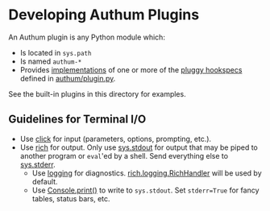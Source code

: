 # Developing Authum Plugins

An Authum plugin is any Python module which:

- Is located in `sys.path`
- Is named `authum-*`
- Provides [implementations](https://pluggy.readthedocs.io/en/stable/index.html#implementations) of one or more of the [pluggy hookspecs](https://pluggy.readthedocs.io/en/stable/index.html#specifications) defined in [authum/plugin.py](/authum/plugin.py).

See the built-in plugins in this directory for examples.

## Guidelines for Terminal I/O

- Use [click](https://click.palletsprojects.com/) for input (parameters, options, prompting, etc.).
- Use [rich](https://rich.readthedocs.io) for output. Only use [sys.stdout](https://docs.python.org/3/library/sys.html#sys.stdout) for output that may be piped to another program or `eval`'ed by a shell. Send everything else to [sys.stderr](https://docs.python.org/3/library/sys.html#sys.stderr).
    - Use [logging](https://docs.python.org/3/library/logging.html) for diagnostics. [rich.logging.RichHandler](https://rich.readthedocs.io/en/stable/reference/logging.html) will be used by default.
    - Use [Console.print()](https://rich.readthedocs.io/en/stable/reference/console.html#rich.console.Console.print) to write to `sys.stdout`. Set `stderr=True` for fancy tables, status bars, etc.
